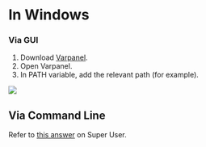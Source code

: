 # In Windows

### Via GUI

1. Download [Varpanel](http://implbits.com/products/varpanel/).
2. Open Varpanel.
3. In PATH variable, add the relevant path (for example).

![](http://i.imgur.com/RqgGcf5.gif)

## Via Command Line

Refer to [this answer](http://superuser.com/a/284351/275797) on Super User.